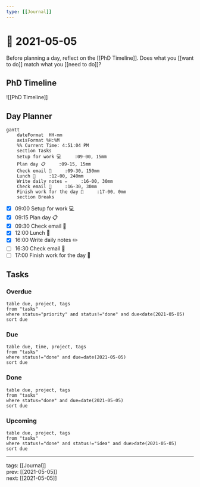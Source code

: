 ```yaml
---
type: [[Journal]]
---
```


# 📆 2021-05-05

Before planning a day, reflect on the [[PhD Timeline]]. Does what you [[want to do]] match what you [[need to do]]?

## PhD Timeline

![[PhD Timeline]]

## Day Planner
```mermaid
gantt
    dateFormat  HH-mm
    axisFormat %H:%M
    %% Current Time: 4:51:04 PM
    section Tasks
    Setup for work 💻     :09-00, 15mm
    Plan day 📋     :09-15, 15mm
    Check email 📧     :09-30, 150mm
    Lunch 🍙     :12-00, 240mm
    Write daily notes ✏️     :16-00, 30mm
    Check email 📧     :16-30, 30mm
    Finish work for the day 🎉     :17-00, 0mm
    section Breaks

```

- [x] 09:00 Setup for work 💻
- [x] 09:15 Plan day 📋
- [x] 09:30 Check email 📧
- [x] 12:00 Lunch 🍙
- [x] 16:00 Write daily notes ✏️
- [ ] 16:30 Check email 📧
- [ ] 17:00 Finish work for the day 🎉

## Tasks

### Overdue

```dataview
table due, project, tags
from "tasks"
where status="priority" and status!="done" and due<date(2021-05-05)
sort due
```


### Due

```dataview
table due, time, project, tags
from "tasks"
where status!="done" and due=date(2021-05-05)
sort due
```

### Done

```dataview
table due, project, tags
from "tasks"
where status="done" and due=date(2021-05-05)
sort due
```

### Upcoming

```dataview
table due, project, tags
from "tasks"
where status!="done" and status!="idea" and due>date(2021-05-05)
sort due
```

---

tags: [[Journal]]  
prev: [[2021-05-05]]  
next: [[2021-05-05]]  